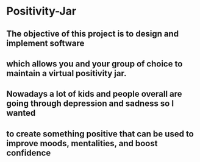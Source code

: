 # Positivity-Jar

## The objective of this project is to design and implement software 
## which allows you and your group of choice to maintain a virtual positivity jar.

## Nowadays a lot of kids and people overall are going through depression and sadness so I wanted
## to create something positive that can be used to improve moods, mentalities, and boost confidence
